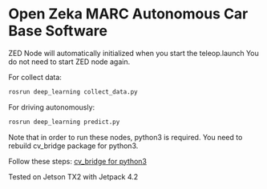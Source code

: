 # Open Zeka MARC Autonomous Car Base Software


ZED Node will automatically initialized when you start the teleop.launch 
You do not need to start ZED node again.  

For collect data:
```bash
rosrun deep_learning collect_data.py
```

For driving autonomously:
```bash
rosrun deep_learning predict.py
```

Note that in order to run these nodes, python3 is required. You need to rebuild cv_bridge package for python3. 

Follow these steps: [cv_bridge for python3](https://github.com/openzeka/cv_bridge_python3)

Tested on Jetson TX2 with Jetpack 4.2 
